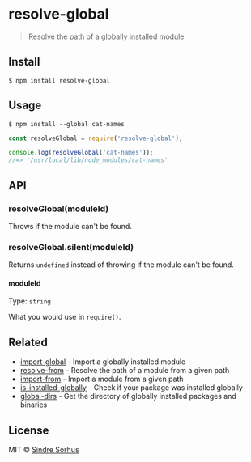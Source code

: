 # resolve-global

> Resolve the path of a globally installed module


## Install

```
$ npm install resolve-global
```


## Usage

```
$ npm install --global cat-names
```

```js
const resolveGlobal = require('resolve-global');

console.log(resolveGlobal('cat-names'));
//=> '/usr/local/lib/node_modules/cat-names'
```


## API

### resolveGlobal(moduleId)

Throws if the module can't be found.

### resolveGlobal.silent(moduleId)

Returns `undefined` instead of throwing if the module can't be found.

#### moduleId

Type: `string`

What you would use in `require()`.


## Related

- [import-global](https://github.com/sindresorhus/import-global) - Import a globally installed module
- [resolve-from](https://github.com/sindresorhus/resolve-from) - Resolve the path of a module from a given path
- [import-from](https://github.com/sindresorhus/import-from) - Import a module from a given path
- [is-installed-globally](https://github.com/sindresorhus/is-installed-globally) - Check if your package was installed globally
- [global-dirs](https://github.com/sindresorhus/global-dirs) - Get the directory of globally installed packages and binaries


## License

MIT © [Sindre Sorhus](https://sindresorhus.com)
